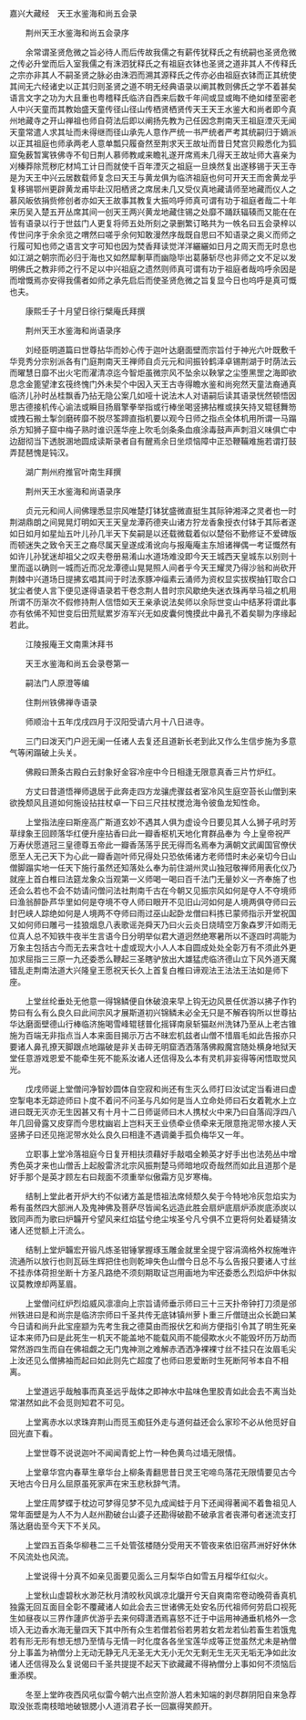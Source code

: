 <!-- { "loadSidebar": true } -->
嘉兴大藏经　天王水鉴海和尚五会录


　　荆州天王水鉴海和尚五会录序

　　余常谓圣贤危微之旨必待人而后传故我儒之有薪传犹释氏之有统嗣也圣贤危微之传必升堂而后入室我儒之有洙泗犹释氏之有祖庭衣钵也圣贤之道非其人不传释氏之宗亦非其人不嗣圣贤之脉必由洙泗而溯其源释氏之传亦必由祖庭衣钵而正其统使其间无六经诸史以正其归则圣贤之道不明无经典语录以阐其教则佛氏之学不着甚矣语言文字之功为大且重也粤稽释氏临济自西来后数千年间或显或晦不绝如缕至密老人中兴天童而其教始盛天童传径山径山传栖贤栖贤传天王天王水鉴大和尚者即今真州地藏寺之开山禅祖也师自荷法后即以阐扬先教为己任因念荆南天王祖庭湮灭无闻天童常遣人求其址而未得继而径山承先人意作严统一书严统者严考其统嗣归于嫡派以正其祖庭也师承两老人意单瓢只履奋然至荆求天王故址而昔日梵宫贝殿悉化为狐窟兔薮暂寓铁佛寺不旬日荆人慕师教咸来瞻礼遂开席焉未几得天王故址师大喜亲为刈榛莽除荒秽庀材鸠工计日而就使千百年湮灭之祖庭一旦焕然复出遂移锡于天王寺是为天王中兴云居数载师复念曰天王与黄龙俱为临济祖庭也何可开天王而舍黄龙乎复移锡鄂州更辟黄龙甫毕赴汉阳栖贤之席居未几又受仪真地藏请师至地藏而仪人之慕风皈依捐赀修创者亦如天王故事其教复大振呜呼师真可谓有功于祖庭者哉二十年来历吴入楚五开丛席其间一创天王两兴黄龙地藏住锡之处靡不踊跃辐辏而又能在在皆有语录以行于世兹门人更复将师五处所刻之录删繁订略共为一帙名曰五会录梓以传世问序于余余览之喟然曰嗟乎余何知敢漫然序哉既自思曰不知语录之奥义而师之行履可知也师之语言文字可知也因为焚香拜读觉洋洋纚纚如日月之周天而无时息也如江湖之朝宗而必归于海也又如然犀剸草而幽隐毕出葛藤斩尽也非师之文不足以发明佛氏之教非师之行不足以中兴祖庭之遗然则师真可谓有功于祖庭者哉呜呼余因是而增慨焉亦安得我儒者如师之承先启后而使圣贤危微之旨复显今日也呜呼是真可慨也夫。

　　康熙壬子十月望日徐行檗庵氏拜撰

　　荆州天王水鉴海和尚语录序

　　刘经臣明道篇曰世尊拈华而妙心传于迦叶达磨面壁而宗旨付于神光六叶既敷千华竞秀分宗别派各有门庭荆南天王禅师自贞元元和间振铃鹤泽卓锡荆湖于时荫法云而曜慧日靡不出火宅而濯清凉迄今智炬虽微宗风不坠余以鞅掌之尘堕黑罡之海即欲息念金篦望津玄筏终愧门外未契个中因入天王古寺得瞻水鉴和尚宛然天童法裔通真临济儿孙时丛桂飘香乃拈无隐公案几如哑十说法木人对语嗣后读其语录恍然顿悟因思古德接机传心谕法或瞬目扬眉擎拳举指或行棒坐喝竖拂拈椎或挟矢持叉辊毬舞笏或拽石搬土掣剑磨砖靡不脱尽筌蹄直指机要以观今日师之指点全体机用所谓一马蹋杀方知狮子窟中梅子熟时谁识莲华座上吹毛剑条条血痕涂毒鼓声声刺泪义味俱亡中边甜彻当下透脱溷地圆成读斯录者自有醒焉余日坐烦恼障中正恐鞭鞴难施若谓打鼓弄琵琶愧是钝汉。

　　湖广荆州府推官叶南生拜撰

　　荆州天王水鉴海和尚语录序

　　贞元元和间人间佛理悉显宗风唯楚灯钵犹盛微直挺生其际钟湘泽之灵者也一时荆湖鼎朗之间晃晃灯明如天王天皇龙潭药德夹山诸方狞龙香象授衣付钵于其际者遂如日如月如星灿五叶儿孙几半天下矣嗣是以还载微载着似以楚俗不勤修证不爱碑版而顿迷失之致令天王之裔尽属天皇遂成淆讹向与报庵庵主东旭诸禅偶一考证慨然有如许儿孙犹迷却祖父之叹夫卷册易淆山水道场难没即今天王城西天皇城东以别则十里而遥以确则一城而近而况龙潭德山晃晃照人间者乎今天王耀灵乃得沙翁和尚砍开荆棘中兴道场日提拂玄唱其间于时法豕豚冲缁素云涌师为资权显实拔楔抽钉取合口犹尘者使人言下便见遂得语录若干卷念荆人昔时宗风歇绝失迷衣珠再举马祖之机用所谓不历渐次不假修持荆人信悟如天王亲承说法矣师以余际世变山中结茅将谓此事亦有依俙不知世变后田荒赋累岁洊军兴无如皮囊何愧摸此中鼻孔不着矣聊为序缘起若此。

　　江陵报庵王文南熏沐拜书

　　天王水鉴海和尚五会录卷第一

　　嗣法门人原澄等编

　　住荆州铁佛禅寺语录

　　师顺治十五年戊戌四月于汉阳受请六月十八日进寺。

　　三门曰泼天门户迥无阑一任诸人去复还且道新长老到此又作么生信步施为多意气等闲蹋破上头关。

　　佛殿曰萧条古殿白云封象好金容冷座中今日相逢无限意真香三片竹炉红。

　　方丈曰昔道悟禅师退居于此奔走四方龙骧虎骤兹者室冷风生庭空苔长山僧到来欲挽颓风且道如何施设拈拄杖卓一下曰三尺拄杖搅沧海令彼鱼龙知性命。

　　上堂指法座曰斯座高广斯道玄妙不遇其人俱为虚设今日要见其人么狮子吼时芳草绿象王回顾落华红便升座拈香曰此一瓣香枢机天地化育群品奉为
今上皇帝祝严万寿伏愿道冠三皇德尊五帝此一瓣香荡荡乎民无得而名焉奉为满朝文武阖国官僚伏愿至人无己天下为心此一瓣香迦叶师兄得处只恐依俙诸方老师悟时未必亲切今日山僧脚蹋实地一任天下施行虽然还知落处么奉为前住湖州灵山独冠敬禅师用表化仪乃就座上首白椎曰法筵龙象众当观第一义师喝一喝曰百千法门无量妙义一齐奉施了也还会么若也不会不妨请问僧问法社荆南千古在今朝又见振宗风如何是夺人不夺境师曰渔翁醉卧芦华里如何是夺境不夺人师曰眼开不见旧山河如何是人境两俱夺师曰云封巴峡人踪绝如何是人境两不夺师曰雨过巫山起卧龙僧曰料拣已蒙师指示开堂祝国又如何师曰雕弓一挂狼烟息八表歌谣尧舜天乃曰火云炎日烧晴空万象森罗汗如雨无位真人总不知铁牛夜半生言语今日分明举似君大道迥然绝寒暑所以不逐四时凋能为万象主包括古今而无去来含吐十虚或现大小人人本自圆成处处全彰万有不须此外更加求屈指三三原一九还委悉么鞭起三圣瞎驴放出大雄猛虎临济德山立下风外道天魔错乱走荆南法道大兴隆皇王愿祝天长久上首复白椎曰谛观法王法法王法如是师下座。

　　上堂丝纶垂处无他意一得锦鳞便自休破浪来早上钩无边风景任优游以拂子作钓势曰有么有么良久曰此间宗风才展斯道初兴锦鳞未必全无只是不解吞钩所以世尊拈华达磨面壁德山行棒临济施喝雪峰辊毬普化摇铎南泉斩猫赵州洗钵乃至从上老古锥施为百端无非指点当人本来面目揭示万古不昧宏机兹者山僧不惜眉毛如此告报亦只要诸人鼻孔撩天脚跟点地蹋破是非关击碎无明窟洒洒落落佛殿魔宫随处横身地狱天堂任意游戏恩爱不能牵生死不能系汝诸人还信得及么本有灵机非妄得等闲悟取觉风光。

　　戊戌师诞上堂僧问净智妙圆体自空寂和尚还有生灭么师打曰汝试定当看进曰虚空掣电本无踪迹师曰卜度不着问不问圣与凡如何是当人立命处师曰石女着靴水上立进曰既无灭亦无生因甚又有十月十二日师诞师曰木人携杖火中来乃曰自落阎浮四八年几回骨露又皮穿而今思枕幽岩上岂料天王业债牵业债牵来无限意拖泥带水接人天竖拂子曰还见拖泥带水处么良久曰相逢不遇调羹手孤负梅华又一年。

　　立职事上堂冷落祖庭今日复开相扶须藉好手敲唱全赖英才好手出也法苑丛中增秀色英才来也山僧舌上起殷雷济北宗风振荆楚马师暗地叹奇哉然而如此且道那个是好手那个是英才顾左右曰觌面不须重举似傲霜方见岁寒梅。

　　结制上堂此者开炉大约不似诸方盖是悟祖法席倾颓久矣于今特地冷灰忽焰实为希有虽然四大部洲人及鬼神佛及菩萨尽皆闻名远造此胜会扇炉底扇炉添炭底添炭以致同声而为歌曰炉韛开兮望风来红焰猛兮绝尘埃圣兮凡兮俱不立更将何处着疑猜汝诸人还觉额上汗流么。

　　结制上堂炉韛宏开锻凡炼圣钳锤掌握琢玉雕金就里全提宁容涓滴格外权施唯许流通所以放行也则瓦砾生辉把住也则乾坤失色山僧今日总不与么告报只要诸人寸丝不挂赤体荷担坐断十方圣凡路绝不须刻期取证岂用画地为牢还委悉么烈焰炉中休拟议莫教燎却两茎眉。

　　上堂僧问红炉烈焰威风凛凛向上宗旨请师垂示师曰三十三天扑帝钟打刀须是邠州铁进曰是和尚宗是临济宗师曰千圣共传无底钵镇州萝卜重三斤僧琏出众长跪曰某今日请和尚升此宝座颛为先考生我之德莫由而报伏乞和尚方便指引令其了明生死亲证本来师乃曰是此死生一机天不能盖地不能载风雨不能侵欺水火不能毁坏历万劫而常然游四生而自在佛祖觑之无门鬼神测之难解赤洒洒净裸裸寸丝不挂只在汝眉毛尖上汝还见么僧拂袖而起曰如此则先亡超度了也师曰恩爱断时生死断阿爷本自不相离。

　　上堂道远乎哉触事而真圣远乎哉体之即神水中盐味色里胶青如此会去不离当处常湛然如此不会觅则知君不可见。

　　上堂离赤水以求珠弃荆山而觅玉痴狂外走与道何益还会么家珍不必从他觅好自回光直下看。

　　上堂世尊不说说迦叶不闻闻青蛇上竹一种色黄鸟过墙无限情。

　　上堂章华宫内春草生章华台上柳条青翻思昔日灵王宅啼鸟落花无限情要见古今天地古今日月么屈原虽死家声在宋玉悲秋辞气清。

　　上堂庄周梦蝶于枕边可梦得见梦不见九成闻蛙于月下还闻得著闻不着鲁祖见人常年面壁是为人不为人赵州勘破台山婆子还勘得破勘不破承言者丧滞句者迷流支打落达磨齿至今天下不关风。

　　上堂四五百条华柳巷二三千处管弦楼随分受用天不管夜来依旧宿芦洲好好休休不风流处也风流。

　　上堂说得十分真不如亲见面要见面么三月梨华白如雪五月榴华红似火。

　　上堂秋山虚碧秋水渺茫秋月清皎秋风飒凉北牖开兮天自爽南帘卷动晚荷香真机独露无回互面目全彰不覆藏诸人如此会去三世诸佛无处安名历代祖师何劳启口视死生如昼夜以三界作蘧庐优游乎去来何碍潇洒焉喜怒不迁于中运用神通垂机格外一念顷入无边香水海无量四天下其中所有众生若僧若俗若男若女若龙若仙若畜生若饿鬼若有形无形有想无想乃至情与无情一时化度各各坐宝莲华成等正觉虽然尤未是衲僧分上事盖为衲僧分上无动无静无凡无圣无大无小无欠无剩无生无灭无垢无净如此汝诸人还信得及么复说偈曰千圣共提提不起天下欲藏藏不得衲僧分上事如何不须恼后重添楔。

　　冬至上堂昨夜西风吼似雷今朝六出点空阶游人若未知端的剥尽群阴阳自来急荐取没张乖南枝暗地破银腮小人道消君子长一回赢得笑颜开。

